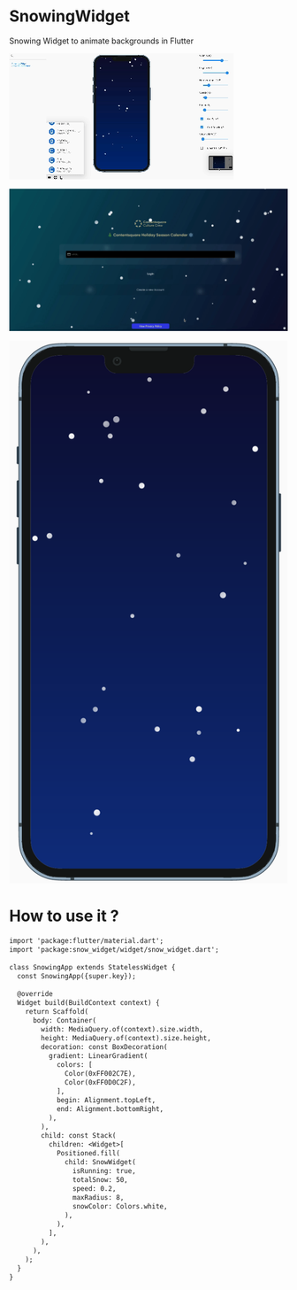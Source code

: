# SnowingWidget
Snowing Widget to animate backgrounds in Flutter

![Snowing widget](screen_shots/mock_snow2.gif "story book snow widget showcase")

![Snowing Menu](screen_shots/snowing_menu.gif "Snowing Widget Menu Example")

![Iphone Snowing Background](screen_shots/mock_iphone.png "Iphone Snowing Background")

# How to use it ?
```@dart
import 'package:flutter/material.dart';
import 'package:snow_widget/widget/snow_widget.dart';

class SnowingApp extends StatelessWidget {
  const SnowingApp({super.key});

  @override
  Widget build(BuildContext context) {
    return Scaffold(
      body: Container(
        width: MediaQuery.of(context).size.width,
        height: MediaQuery.of(context).size.height,
        decoration: const BoxDecoration(
          gradient: LinearGradient(
            colors: [
              Color(0xFF002C7E),
              Color(0xFF0D0C2F),
            ],
            begin: Alignment.topLeft,
            end: Alignment.bottomRight,
          ),
        ),
        child: const Stack(
          children: <Widget>[
            Positioned.fill(
              child: SnowWidget(
                isRunning: true,
                totalSnow: 50,
                speed: 0.2,
                maxRadius: 8,
                snowColor: Colors.white,
              ),
            ),
          ],
        ),
      ),
    );
  }
}

```